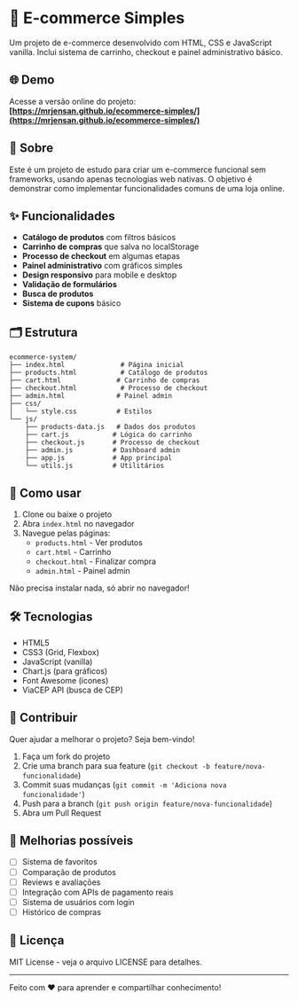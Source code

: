# 🛒 E-commerce Simples

Um projeto de e-commerce desenvolvido com HTML, CSS e JavaScript vanilla. Inclui sistema de carrinho, checkout e painel administrativo básico.

## 🌐 Demo

Acesse a versão online do projeto: **[https://mrjensan.github.io/ecommerce-simples/](https://mrjensan.github.io/ecommerce-simples/)**

## 📝 Sobre

Este é um projeto de estudo para criar um e-commerce funcional sem frameworks, usando apenas tecnologias web nativas. O objetivo é demonstrar como implementar funcionalidades comuns de uma loja online.

## ✨ Funcionalidades

- **Catálogo de produtos** com filtros básicos
- **Carrinho de compras** que salva no localStorage
- **Processo de checkout** em algumas etapas
- **Painel administrativo** com gráficos simples
- **Design responsivo** para mobile e desktop
- **Validação de formulários**
- **Busca de produtos**
- **Sistema de cupons** básico

## 🗂️ Estrutura

```
ecommerce-system/
├── index.html              # Página inicial
├── products.html           # Catálogo de produtos
├── cart.html              # Carrinho de compras
├── checkout.html           # Processo de checkout
├── admin.html             # Painel admin
├── css/
│   └── style.css          # Estilos
└── js/
    ├── products-data.js   # Dados dos produtos
    ├── cart.js           # Lógica do carrinho
    ├── checkout.js       # Processo de checkout
    ├── admin.js          # Dashboard admin
    ├── app.js            # App principal
    └── utils.js          # Utilitários
```

## 🚀 Como usar

1. Clone ou baixe o projeto
2. Abra `index.html` no navegador
3. Navegue pelas páginas:
   - `products.html` - Ver produtos
   - `cart.html` - Carrinho
   - `checkout.html` - Finalizar compra
   - `admin.html` - Painel admin

Não precisa instalar nada, só abrir no navegador!

## 🛠️ Tecnologias

- HTML5
- CSS3 (Grid, Flexbox)
- JavaScript (vanilla)
- Chart.js (para gráficos)
- Font Awesome (ícones)
- ViaCEP API (busca de CEP)

## 🤝 Contribuir

Quer ajudar a melhorar o projeto? Seja bem-vindo!

1. Faça um fork do projeto
2. Crie uma branch para sua feature (`git checkout -b feature/nova-funcionalidade`)
3. Commit suas mudanças (`git commit -m 'Adiciona nova funcionalidade'`)
4. Push para a branch (`git push origin feature/nova-funcionalidade`)
5. Abra um Pull Request

## 📝 Melhorias possíveis

- [ ] Sistema de favoritos
- [ ] Comparação de produtos  
- [ ] Reviews e avaliações
- [ ] Integração com APIs de pagamento reais
- [ ] Sistema de usuários com login
- [ ] Histórico de compras

## 📄 Licença

MIT License - veja o arquivo LICENSE para detalhes.

---

Feito com ❤️ para aprender e compartilhar conhecimento!